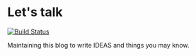 # Let's talk

[![Build Status](https://core.cloudbees.ais.acquia.io/devops-pipeline-jenkins/buildStatus/icon?job=OPS-Ops-Runbook-Fields-PIPELINE%2Fmaster)](https://core.cloudbees.ais.acquia.io/devops-pipeline-jenkins/job/OPS-Ops-Runbook-Fields-PIPELINE/job/master/)

Maintaining this blog to write IDEAS and things you may know.
